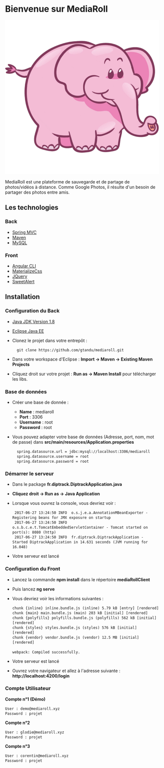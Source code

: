 # Bienvenue sur MediaRoll

![MediaRoll Logo](https://github.com/gtandu/mediaroll/blob/master/mediarollClient/src/assets/img/icon.png)

MediaRoll est une plateforme de sauvegarde et de partage de photos/vidéos à distance.
Comme Google Photos, il résulte d'un besoin de partager des photos entre amis.

##  Les technologies

### Back

* [Spring MVC](https://spring.io/)
* [Maven](https://maven.apache.org/)
* [MySQL](https://www.mysql.com/fr/)

### Front
* [Angular CLI](https://cli.angular.io/)
* [MaterializeCss](http://materializecss.com/)
* [JQuery](https://jquery.com/)
* [SweetAlert](http://t4t5.github.io/sweetalert/)

## Installation

### Configuration du Back

* [Java JDK Version 1.8](http://www.oracle.com/technetwork/pt/java/javase/downloads/jdk8-downloads-2133151.html)
* [Eclipse Java EE](http://www.eclipse.org/downloads/packages/eclipse-ide-java-ee-developers/keplersr2)
* Clonez le projet dans votre entrepôt :

		git clone https://github.com/gtandu/mediaroll.git
* Dans votre workspace d'Eclipse : **Import -> Maven -> Existing Maven Projects**
* Cliquez droit sur votre projet : **Run as -> Maven Install** pour télécharger les libs.

### Base de données

* Créer une base de donnée :
	* **Name** :  mediaroll
	* **Port** : 3306
	* **Username** : root
	* **Password** : root

* Vous pouvez adapter votre base de données (Adresse, port, nom, mot de passe) dans **src/main/resources/Application.properties**

		spring.datasource.url = jdbc:mysql://localhost:3306/mediaroll
		spring.datasource.username = root
		spring.datasource.password = root		
				
### Démarrer le serveur
* Dans le package **fr.diptrack.DiptrackApplication.java**
*  **Cliquez droit -> Run as -> Java Application**
*  Lorsque vous ouvrez la console, vous devriez voir  :

		2017-06-27 13:24:50 INFO  o.s.j.e.a.AnnotationMBeanExporter - Registering beans for JMX exposure on startup
		2017-06-27 13:24:50 INFO  o.s.b.c.e.t.TomcatEmbeddedServletContainer - Tomcat started on port(s): 8080 (http)
		2017-06-27 13:24:50 INFO  fr.diptrack.DiptrackApplication - Started DiptrackApplication in 14.631 seconds (JVM running for 16.048)
			
*  Votre serveur est lancé

### Configuration du Front

* Lancez la commande **npm install** dans le répertoire **mediaRollClient**
* Puis lancez **ng serve** 
* Vous devriez voir les informations suivantes :

      chunk {inline} inline.bundle.js (inline) 5.79 kB [entry] [rendered]
      chunk {main} main.bundle.js (main) 203 kB [initial] [rendered]
      chunk {polyfills} polyfills.bundle.js (polyfills) 562 kB [initial] [rendered]
      chunk {styles} styles.bundle.js (styles) 576 kB [initial] [rendered]
      chunk {vendor} vendor.bundle.js (vendor) 12.5 MB [initial] [rendered]

      webpack: Compiled successfully.
      
* Votre serveur est lancé
* Ouvrez votre navigateur et allez à l'adresse suivante : **http://localhost:4200/login**

### Compte Utilisateur

**Compte n°1 (Démo)**

	User : demo@mediaroll.xyz
	Password : projet

**Compte n°2**

	User : glodie@mediaroll.xyz
	Password : projet

**Compte n°3**

	User : corentin@mediaroll.xyz
	Password : projet




